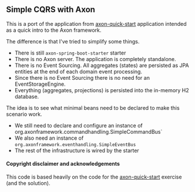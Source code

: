 Simple CQRS with Axon
---

This is a port of the application from [axon-quick-start](https://github.com/AxonIQ/axon-quick-start) application
intended as a quick intro to the Axon framework.

The difference is that I've tried to simplify some things.

- There is still `axon-spring-boot-starter` starter
- There is no Axon server. The application is completely standalone.
- There is no Event Sourcing. All aggregates (states) are persisted as JPA entities at the end of each domain event processing.
- Since there is no Event Sourcing there is no need for an EventStorageEngine.
- Everything (aggregates, projections) is persisted into the in-memory H2 database.

The idea is to see what minimal beans need to be declared to make this scenario work.

- We still need to declare and configure an instance of org.axonframework.commandhandling.SimpleCommandBus`
- We also need an instance of `org.axonframework.eventhandling.SimpleEventBus`
- The rest of the infrastructure is wired by the starter

#### Copyright disclaimer and acknowledgements

This code is based heavily on the code for the [axon-quick-start](https://github.com/AxonIQ/axon-quick-start)
exercise (and the solution).
